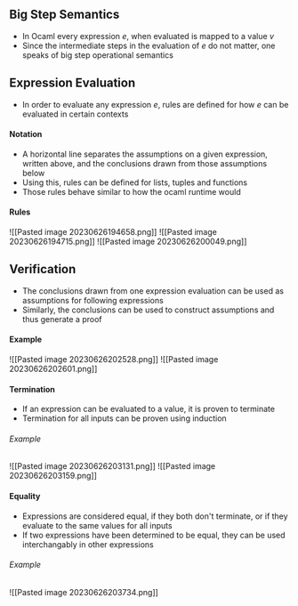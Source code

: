 ## Big Step Semantics
- In Ocaml every expression $e$, when evaluated is mapped to a value $v$
- Since the intermediate steps in the evaluation of $e$ do not matter, one speaks of big step operational semantics
## Expression Evaluation
- In order to evaluate any expression $e$, rules are defined for how $e$ can be evaluated in certain contexts
#### Notation
- A horizontal line separates the assumptions on a given expression, written above, and the conclusions drawn from those assumptions below
- Using this, rules can be defined for lists, tuples and functions
- Those rules behave similar to how the ocaml runtime would
#### Rules
![[Pasted image 20230626194658.png]]
![[Pasted image 20230626194715.png]]
![[Pasted image 20230626200049.png]]
## Verification
- The conclusions drawn from one expression evaluation can be used as assumptions for following expressions
- Similarly, the conclusions can be used to construct assumptions and thus generate a proof
#### Example
![[Pasted image 20230626202528.png]]
![[Pasted image 20230626202601.png]]
#### Termination
- If an expression can be evaluated to a value, it is proven to terminate
- Termination for all inputs can be proven using induction
###### Example
![[Pasted image 20230626203131.png]]
![[Pasted image 20230626203159.png]]
#### Equality
- Expressions are considered equal, if they both don't terminate, or if they evaluate to the same values for all inputs
- If two expressions have been determined to be equal, they can be used interchangably in other expressions
###### Example
![[Pasted image 20230626203734.png]]